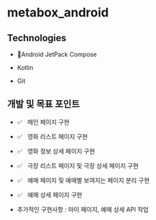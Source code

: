 # metabox_android

## Technologies 

* Android JetPack Compose

* Kotlin 

* Git

## 개발 및 목표 포인트

- ✅&nbsp;&nbsp; 메인 페이지 구현

- ✅&nbsp;&nbsp; 영화 리스트 페이지 구현

- ✅&nbsp;&nbsp; 영화 정보 상세 페이지 구현

- ✅&nbsp;&nbsp; 극장 리스트 페이지 및 극장 상세 페이지 구현

- ✅&nbsp;&nbsp; 예매 페이지 및 예매별 보여지는 페이지 분리 구현

- ✅&nbsp;&nbsp; 예매 상세 페이지 구현

- 추가적인 구현사항 : 마이 페이지, 예매 상세 API 작업
